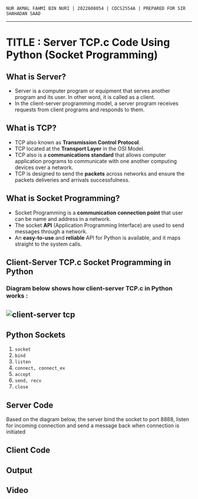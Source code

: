 `NUR AKMAL FAHMI BIN NURI | 2022608054 | CDCS2554A | PREPARED FOR SIR SHAHADAN SAAD`
___
# TITLE : Server TCP.c Code Using Python (Socket Programming)
## What is Server?
* Server is a computer program or equipment that serves another program and its user. In other word, it is called as a client.
* In the client-server programming model, a server program receives requests from client programs and responds to them.

## What is TCP?
* TCP also known as **Transmission Control Protocol**.
* TCP located at the **Transport Layer** in the OSI Model.
* TCP also is a **communications standard** that allows computer application programs to communicate with one another computing devices over a network.
* TCP is designed to send the **packets** across networks and ensure the packets deliveries and arrivals successfulness.

## What is Socket Programming?
* Socket Programming is a **communication connection point** that user can be name and address in a network.
* The socket **API** (Application Programming Interface) are used to send messages through a network.
* An **easy-to-use** and **reliable** API for Python is available, and it maps straight to the system calls.

## Client-Server TCP.c Socket Programming in Python
### Diagram below shows how client-server TCP.c in Python works :
## ![client-server tcp](https://github.com/addff/2403-ITT440/assets/166005313/15cb3331-8bf6-4aa6-91e3-54908721e603)

## Python Sockets
1. `socket`
2. `bind`
3. `listen`
4. `connect, connect_ex`
5. `accept`
6. `send, recv`
7. `close`

## Server Code
Based on the diagram below, the server bind the socket to port 8888, listen for incoming connection and send a message back when connection is initiated
## Client Code
## Output
## Video
